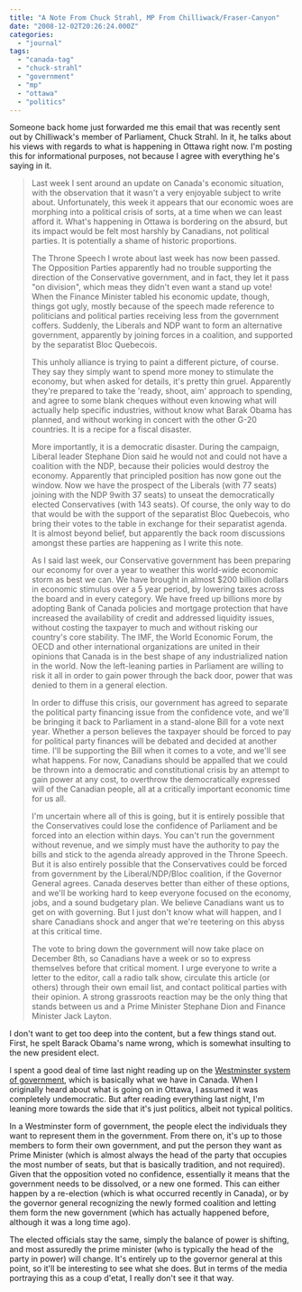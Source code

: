 ```yaml
---
title: "A Note From Chuck Strahl, MP From Chilliwack/Fraser-Canyon"
date: "2008-12-02T20:26:24.000Z"
categories: 
  - "journal"
tags: 
  - "canada-tag"
  - "chuck-strahl"
  - "government"
  - "mp"
  - "ottawa"
  - "politics"
---
```


Someone back home just forwarded me this email that was recently sent out by Chilliwack's member of Parliament, Chuck Strahl. In it, he talks about his views with regards to what is happening in Ottawa right now. I'm posting this for informational purposes, not because I agree with everything he's saying in it.

> Last week I sent around an update on Canada's economic situation, with the observation that it wasn't a very enjoyable subject to write about. Unfortunately, this week it appears that our economic woes are morphing into a political crisis of sorts, at a time when we can least afford it. What's happening in Ottawa is bordering on the absurd, but its impact would be felt most harshly by Canadians, not political parties. It is potentially a shame of historic proportions.
> 
> The Throne Speech I wrote about last week has now been passed. The Opposition Parties apparently had no trouble supporting the direction of the Conservative government, and in fact, they let it pass "on division", which meas they didn't even want a stand up vote! When the Finance Minister tabled his economic update, though, things got ugly, mostly because of the speech made reference to politicians and political parties receiving less from the government coffers. Suddenly, the Liberals and NDP want to form an alternative government, apparently by joining forces in a coalition, and supported by the separatist Bloc Quebecois.
> 
> This unholy alliance is trying to paint a different picture, of course. They say they simply want to spend more money to stimulate the economy, but when asked for details, it's pretty thin gruel. Apparently they're prepared to take the 'ready, shoot, aim' approach to spending, and agree to some blank cheques without even knowing what will actually help specific industries, without know what Barak Obama has planned, and without working in concert with the other G-20 countries. It is a recipe for a fiscal disaster.
> 
> More importantly, it is a democratic disaster. During the campaign, Liberal leader Stephane Dion said he would not and could not have a coalition with the NDP, because their policies would destroy the economy. Apparently that principled position has now gone out the window. Now we have the prospect of the Liberals (with 77 seats) joining with the NDP 9with 37 seats) to unseat the democratically elected Conservatives (with 143 seats). Of course, the only way to do that would be with the support of the separatist Bloc Quebecois, who bring their votes to the table in exchange for their separatist agenda. It is almost beyond belief, but apparently the back room discussions amongst these parties are happening as I write this note.
> 
> As I said last week, our Conservative government has been preparing our economy for over a year to weather this world-wide economic storm as best we can. We have brought in almost $200 billion dollars in economic stimulus over a 5 year period, by lowering taxes across the board and in every category. We have freed up billions more by adopting Bank of Canada policies and mortgage protection that have increased the availability of credit and addressed liquidity issues, without costing the taxpayer to much and without risking our country's core stability. The IMF, the World Economic Forum, the OECD and other international organizations are united in their opinions that Canada is in the best shape of any industrialized nation in the world. Now the left-leaning parties in Parliament are willing to risk it all in order to gain power through the back door, power that was denied to them in a general election.
> 
> In order to diffuse this crisis, our government has agreed to separate the political party financing issue from the confidence vote, and we'll be bringing it back to Parliament in a stand-alone Bill for a vote next year. Whether a person believes the taxpayer should be forced to pay for political party finances will be debated and decided at another time. I'll be supporting the Bill when it comes to a vote, and we'll see what happens. For now, Canadians should be appalled that we could be thrown into a democratic and constitutional crisis by an attempt to gain power at any cost, to overthrow the democratically expressed will of the Canadian people, all at a critically important economic time for us all.
> 
> I'm uncertain where all of this is going, but it is entirely possible that the Conservatives could lose the confidence of Parliament and be forced into an election within days. You can't run the government without revenue, and we simply must have the authority to pay the bills and stick to the agenda already approved in the Throne Speech. But it is also entirely possible that the Conservatives could be forced from government by the Liberal/NDP/Bloc coalition, if the Governor General agrees. Canada deserves better than either of these options, and we'll be working hard to keep everyone focused on the economy, jobs, and a sound budgetary plan. We believe Canadians want us to get on with governing. But I just don't know what will happen, and I share Canadians shock and anger that we're teetering on this abyss at this critical time.
> 
> The vote to bring down the government will now take place on December 8th, so Canadians have a week or so to express themselves before that critical moment. I urge everyone to write a letter to the editor, call a radio talk show, circulate this article (or others) through their own email list, and contact political parties with their opinion. A strong grassroots reaction may be the only thing that stands between us and a Prime Minister Stephane Dion and Finance Minister Jack Layton.

I don't want to get too deep into the content, but a few things stand out. First, he spelt Barack Obama's name wrong, which is somewhat insulting to the new president elect.

I spent a good deal of time last night reading up on the [Westminster system of government](http://en.wikipedia.org/wiki/Westminster_system), which is basically what we have in Canada. When I originally heard about what is going on in Ottawa, I assumed it was completely undemocratic. But after reading everything last night, I'm leaning more towards the side that it's just politics, albeit not typical politics.

In a Westminster form of government, the people elect the individuals they want to represent them in the government. From there on, it's up to those members to form their own government, and put the person they want as Prime Minister (which is almost always the head of the party that occupies the most number of seats, but that is basically tradition, and not required). Given that the opposition voted no confidence, essentially it means that the government needs to be dissolved, or a new one formed. This can either happen by a re-election (which is what occurred recently in Canada), or by the governor general recognizing the newly formed coalition and letting them form the new government (which has actually happened before, although it was a long time ago).

The elected officials stay the same, simply the balance of power is shifting, and most assuredly the prime minister (who is typically the head of the party in power) will change. It's entirely up to the governor general at this point, so it'll be interesting to see what she does. But in terms of the media portraying this as a coup d'etat, I really don't see it that way.
